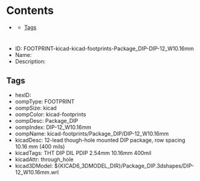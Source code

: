 



Contents
========

* [](#)
	* [Tags](#tags)

# 

- ID: FOOTPRINT-kicad-kicad-footprints-Package_DIP-DIP-12_W10.16mm
- Name: 
- Description: 

## Tags

- hexID: 
- oompType: FOOTPRINT
- oompSize: kicad
- oompColor: kicad-footprints
- oompDesc: Package_DIP
- oompIndex: DIP-12_W10.16mm
- oompName: kicad-footprints/Package_DIP/DIP-12_W10.16mm
- kicadDesc: 12-lead though-hole mounted DIP package, row spacing 10.16 mm (400 mils)
- kicadTags: THT DIP DIL PDIP 2.54mm 10.16mm 400mil
- kicadAttr: through_hole
- kicad3DModel: ${KICAD6_3DMODEL_DIR}/Package_DIP.3dshapes/DIP-12_W10.16mm.wrl
